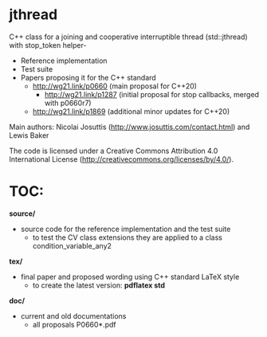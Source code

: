 # jthread
C++ class for a joining and cooperative interruptible thread (std::jthread) with stop_token helper-
- Reference implementation
- Test suite
- Papers proposing it for the C++ standard
  -  http://wg21.link/p0660  (main proposal for C++20)
     - http://wg21.link/p1287  (initial proposal for stop callbacks, merged with p0660r7)
  -  http://wg21.link/p1869  (additional minor updates for C++20)

Main authors:  Nicolai Josuttis (http://www.josuttis.com/contact.html) and Lewis Baker

The code is licensed under a Creative Commons Attribution 4.0 International License 
(http://creativecommons.org/licenses/by/4.0/).

TOC:
====

<b>source/</b>
- source code for the reference implementation
  and the test suite
  - to test the CV class extensions they are applied to a class condition_variable_any2

<b>tex/</b>
- final paper and proposed wording using C++ standard LaTeX style
  - to create the latest version:  <b>pdflatex std</b> 

<b>doc/</b>
- current and old documentations
  - all proposals P0660*.pdf